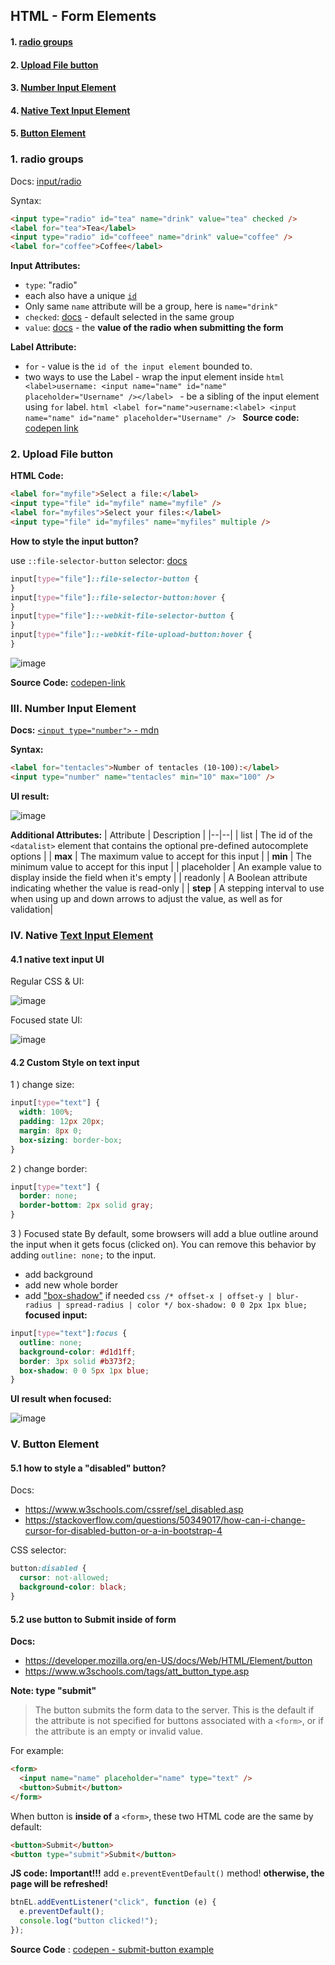 ## HTML - Form Elements

#### 1. [radio groups](#question1)

#### 2. [Upload File button](#question2)

#### 3. [Number Input Element](#question3)

#### 4. [Native Text Input Element](#question4)

#### 5. [Button Element](#question5)

<div id="question1" />

### 1. radio groups

Docs: [input/radio](https://developer.mozilla.org/en-US/docs/Web/HTML/Element/input/radio)

Syntax:

```html
<input type="radio" id="tea" name="drink" value="tea" checked />
<label for="tea">Tea</label>
<input type="radio" id="coffeee" name="drink" value="coffee" />
<label for="coffee">Coffee</label>
```

**Input Attributes:**

- `type`: "radio"
- each also have a unique [`id`](https://developer.mozilla.org/en-US/docs/Web/API/Element/id "id")
- Only same `name` attribute will be a group, here is `name="drink"`
- `checked`: [docs](https://developer.mozilla.org/en-US/docs/Web/HTML/Element/input/radio#checked) - default selected in the same group
- `value`: [docs](https://developer.mozilla.org/en-US/docs/Web/HTML/Element/input/radio#value) - the **value of the radio when submitting the form**

**Label Attribute:**

- `for` - value is the `id of the input element` bounded to.
- two ways to use the Label - wrap the input element inside
  `html <label>username: <input name="name" id="name" placeholder="Username" /></label> ` - be a sibling of the input element using `for` label.
  `html <label for="name">username:<label> <input name="name" id="name" placeholder="Username" /> `
  **Source code:** [codepen link](https://codepen.io/jellyhan27/pen/zYoXwRa)

<div id="question2" />

### 2. Upload File button

**HTML Code:**

```html
<label for="myfile">Select a file:</label>
<input type="file" id="myfile" name="myfile" />
<label for="myfiles">Select your files:</label>
<input type="file" id="myfiles" name="myfiles" multiple />
```

**How to style the input button?**

use `::file-selector-button` selector: [docs](https://developer.mozilla.org/en-US/docs/Web/CSS/::file-selector-button)

```css
input[type="file"]::file-selector-button {
}
input[type="file"]::file-selector-button:hover {
}
input[type="file"]::-webkit-file-selector-button {
}
input[type="file"]::-webkit-file-upload-button:hover {
}
```

![image](../assets/uploadfile-btn.png ":size=257x214")

**Source Code:**
[codepen-link](https://codepen.io/jellyhan27/pen/GRrbeJW)

<div id="question3" />

### III. Number Input Element

**Docs:** [`<input type="number">` - mdn](https://developer.mozilla.org/en-US/docs/Web/HTML/Element/input/number)

**Syntax:**

```html
<label for="tentacles">Number of tentacles (10-100):</label>
<input type="number" name="tentacles" min="10" max="100" />
```

**UI result:**

![image](../assets/number-input-ui.png)

**Additional Attributes:**
| Attribute | Description |
|--|--|
| list | The id of the `<datalist>` element that contains the optional pre-defined autocomplete options |
| **max** | The maximum value to accept for this input |
| **min** | The minimum value to accept for this input |
| placeholder | An example value to display inside the field when it's empty |
| readonly | A Boolean attribute indicating whether the value is read-only |
| **step** | A stepping interval to use when using up and down arrows to adjust the value, as well as for validation|

<div id="question4" />

### IV. Native [Text Input Element](https://www.w3schools.com/css/css_form.asp)

#### 4.1 native text input UI

Regular CSS & UI:

![image](../assets/native-text-input.png)

Focused state UI:

![image](../assets/focused-text-input.png)

#### 4.2 Custom Style on text input

1 ) change size:

```css
input[type="text"] {
  width: 100%;
  padding: 12px 20px;
  margin: 8px 0;
  box-sizing: border-box;
}
```

2 ) change border:

```css
input[type="text"] {
  border: none;
  border-bottom: 2px solid gray;
}
```

3 ) Focused state
By default, some browsers will add a blue outline around the input when it gets focus (clicked on). You can remove this behavior by adding `outline: none;` to the input.

- add background
- add new whole border
- add ["box-shadow"](https://developer.mozilla.org/en-US/docs/Web/CSS/box-shadow) if needed
  `css /* offset-x | offset-y | blur-radius | spread-radius | color */ box-shadow: 0 0 2px 1px blue; `
  **focused input:**

```css
input[type="text"]:focus {
  outline: none;
  background-color: #d1d1ff;
  border: 3px solid #b373f2;
  box-shadow: 0 0 5px 1px blue;
}
```

**UI result when focused:**

![image](../assets/focused-input-custom.png)

<div id="question5" />

### V. Button Element

#### 5.1 how to style a "disabled" button?

Docs:

- https://www.w3schools.com/cssref/sel_disabled.asp
- https://stackoverflow.com/questions/50349017/how-can-i-change-cursor-for-disabled-button-or-a-in-bootstrap-4

CSS selector:

```css
button:disabled {
  cursor: not-allowed;
  background-color: black;
}
```

#### 5.2 use button to Submit inside of form

**Docs:**

- https://developer.mozilla.org/en-US/docs/Web/HTML/Element/button
- https://www.w3schools.com/tags/att_button_type.asp

**Note: type "submit"**

> The button submits the form data to the server. This is the default if the attribute is not specified for buttons associated with a `<form>`, or if the attribute is an empty or invalid value.

For example:

```html
<form>
  <input name="name" placeholder="name" type="text" />
  <button>Submit</button>
</form>
```

When button is **inside of** a `<form>`, these two HTML code are the same by default:

```html
<button>Submit</button>
<button type="submit">Submit</button>
```

**JS code:**
**Important!!!** add `e.preventEventDefault()` method! **otherwise, the page will be refreshed!**

```js
btnEL.addEventListener("click", function (e) {
  e.preventDefault();
  console.log("button clicked!");
});
```

**Source Code** : [codepen - submit-button example](https://codepen.io/jellyhan27/pen/jOmWYQd?editors=1111)

